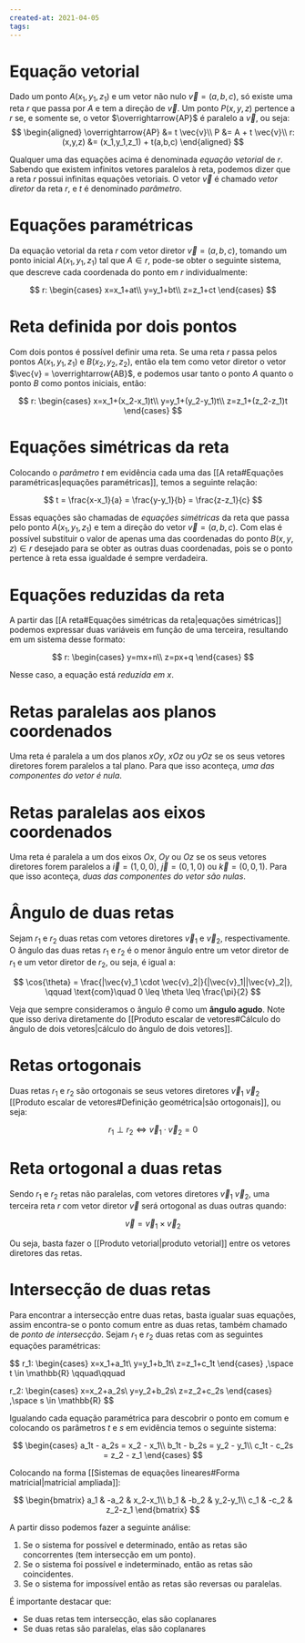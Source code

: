 ```yaml
---
created-at: 2021-04-05
tags:
---
```

# Equação vetorial
Dado um ponto $A(x_1,y_1,z_1)$ e um vetor não nulo $\vec{v}=(a,b,c)$, só existe uma reta $r$ que passa por $A$ e tem a direção de $\vec{v}$. Um ponto $P(x,y,z)$ pertence a $r$ se, e somente se, o vetor $\overrightarrow{AP}$ é paralelo a $\vec{v}$, ou seja:
$$
\begin{aligned}
  \overrightarrow{AP} &= t \vec{v}\\
  P &= A + t \vec{v}\\
  r:(x,y,z) &= (x_1,y_1,z_1) + t(a,b,c)
\end{aligned}
$$

Qualquer uma das equações acima é denominada *equação vetorial* de $r$. Sabendo que existem infinitos vetores paralelos à reta, podemos dizer que a reta $r$ possui infinitas equações vetoriais.
O vetor $\vec{v}$ é chamado *vetor diretor* da reta $r$, e $t$ é denominado *parâmetro*.

# Equações paramétricas
Da equação vetorial da reta $r$ com vetor diretor $\vec{v}=(a,b,c)$, tomando um ponto inicial $A(x_1,y_1,z_1)$ tal que $A \in r$, pode-se obter o seguinte sistema, que descreve cada coordenada do ponto em $r$ individualmente:

$$
r:
 \begin{cases}
    x=x_1+at\\
    y=y_1+bt\\
    z=z_1+ct
 \end{cases}
$$

# Reta definida por dois pontos
Com dois pontos é possível definir uma reta. Se uma reta $r$ passa pelos pontos $A(x_1,y_1,z_1)$ e $B(x_2,y_2,z_2)$, então ela tem como vetor diretor o vetor $\vec{v} = \overrightarrow{AB}$, e podemos usar tanto o ponto $A$ quanto o ponto $B$ como pontos iniciais, então:

$$
  r:
  \begin{cases}
    x=x_1+(x_2-x_1)t\\
    y=y_1+(y_2-y_1)t\\
    z=z_1+(z_2-z_1)t
  \end{cases}
$$

# Equações simétricas da reta
Colocando o *parâmetro* $t$ em evidência cada uma das [[A reta#Equações paramétricas|equações paramétricas]], temos a seguinte relação:

$$
  t = \frac{x-x_1}{a} = \frac{y-y_1}{b} = \frac{z-z_1}{c}
$$

Essas equações são chamadas de *equações simétricas* da reta que passa pelo ponto $A(x_1,y_1,z_1)$ e tem a direção do vetor $\vec{v}=(a,b,c)$. Com elas é possível substituir o valor de apenas uma das coordenadas do ponto $B(x,y,z) \in r$ desejado para se obter as outras duas coordenadas, pois se o ponto pertence à reta essa igualdade é sempre verdadeira.

# Equações reduzidas da reta
A partir das [[A reta#Equações simétricas da reta|equações simétricas]] podemos expressar duas variáveis em função de uma terceira, resultando em um sistema desse formato:

$$
  r:
  \begin{cases}
    y=mx+n\\
    z=px+q
  \end{cases}
$$

Nesse caso, a equação está *reduzida em $x$*.

# Retas paralelas aos planos coordenados
Uma reta é paralela a um dos planos $xOy$, $xOz$ ou $yOz$ se os seus vetores diretores forem paralelos a tal plano. Para que isso aconteça, *uma das componentes do vetor é nula*.

# Retas paralelas aos eixos coordenados
Uma reta é paralela a um dos eixos $Ox$, $Oy$ ou $Oz$ se os seus vetores diretores forem paralelos a $\vec{i}=(1,0,0)$, $\vec{j}=(0,1,0)$ ou $\vec{k}=(0,0,1)$. Para que isso aconteça, *duas das componentes do vetor são nulas*.

# Ângulo de duas retas
Sejam $r_1$ e $r_2$ duas retas com vetores diretores $\vec{v}_1$ e $\vec{v}_2$, respectivamente. O ângulo das duas retas $r_1$ e $r_2$ é o menor ângulo entre um vetor diretor de $r_1$ e um vetor diretor de $r_2$, ou seja, é igual a:

$$
  \cos{\theta} = \frac{|\vec{v}_1 \cdot \vec{v}_2|}{|\vec{v}_1||\vec{v}_2|},
  \qquad \text{com}\quad 0 \leq \theta \leq \frac{\pi}{2}
$$

Veja que sempre consideramos o ângulo $\theta$ como um **ângulo agudo**.
Note que isso deriva diretamente do [[Produto escalar de vetores#Cálculo do ângulo de dois vetores|cálculo do ângulo de dois vetores]].

# Retas ortogonais
Duas retas $r_1$ e $r_2$ são ortogonais se seus vetores diretores $\vec{v}_1$ $\vec{v}_2$ [[Produto escalar de vetores#Definição geométrica|são ortogonais]], ou seja:

$$
 r_1 \perp r_2 \Leftrightarrow \vec{v}_1 \cdot \vec{v}_2 = 0
$$

# Reta ortogonal a duas retas
Sendo $r_1$ e $r_2$ retas não paralelas, com vetores diretores $\vec{v}_1$ $\vec{v}_2$, uma terceira reta $r$ com vetor diretor $\vec{v}$ será ortogonal as duas outras quando:

$$
  \vec{v}=\vec{v}_1 \times \vec{v}_2
$$

Ou seja, basta fazer o [[Produto vetorial|produto vetorial]] entre os vetores diretores das retas.

# Intersecção de duas retas
Para encontrar a intersecção entre duas retas, basta igualar suas equações, assim encontra-se o ponto comum entre as duas retas, também chamado de *ponto de intersecção*.
Sejam $r_1$ e $r_2$ duas retas com as seguintes equações paramétricas:

$$
r_1:
\begin{cases}
  x=x_1+a_1t\\
  y=y_1+b_1t\\
  z=z_1+c_1t
\end{cases}
,\space t \in \mathbb{R}
\qquad\qquad

r_2:
\begin{cases}
  x=x_2+a_2s\\
  y=y_2+b_2s\\
  z=z_2+c_2s
\end{cases}
,\space s \in \mathbb{R}
$$

Igualando cada equação paramétrica para descobrir o ponto em comum e colocando os parâmetros $t$ e $s$ em evidência temos o seguinte sistema:

$$
  \begin{cases}
    a_1t - a_2s = x_2 - x_1\\
    b_1t - b_2s = y_2 - y_1\\
    c_1t - c_2s = z_2 - z_1
  \end{cases}
$$

Colocando na forma [[Sistemas de equações lineares#Forma matricial|matricial ampliada]]:

$$
\begin{bmatrix}
  a_1 & -a_2 & x_2-x_1\\
  b_1 & -b_2 & y_2-y_1\\
  c_1 & -c_2 & z_2-z_1
\end{bmatrix}
$$

A partir disso podemos fazer a seguinte análise:
1. Se o sistema for possível e determinado, então as retas são concorrentes (tem intersecção em um ponto).
2. Se o sistema foi possível e indeterminado, então as retas são coincidentes.
3. Se o sistema for impossível então as retas são reversas ou paralelas.

É importante destacar que:
- Se duas retas tem intersecção, elas são coplanares
- Se duas retas são paralelas, elas são coplanares